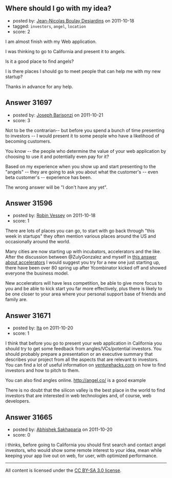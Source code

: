## Where should I go with my idea?

- posted by: [Jean-Nicolas Boulay Desjardins](https://stackexchange.com/users/-1/13889-jean-nicolas-boulay-desjardins) on 2011-10-18
- tagged: `investors`, `angel`, `location`
- score: 2

I am almost finish with my Web application.

I was thinking to go to California and present it to angels.

Is it a good place to find angels?

I is there places I should go to meet people that can help me with my new startup?

Thanks in advance for any help.


## Answer 31697

- posted by: [Joseph Barisonzi](https://stackexchange.com/users/-1/8791-joseph-barisonzi) on 2011-10-21
- score: 3

Not to be the contrarian-- but before you spend a bunch of time presenting to investors -- I would present it to some people who have a likelihood of becoming customers. 

You know -- the people who determine the value of your web application by choosing to use it and potentially even pay for it? 

Based on my experience when you show up and start presenting to the "angels" -- they are going to ask you about what the customer's -- even beta customer's -- experience has been.

The wrong answer will be "I don't have any yet". 


## Answer 31596

- posted by: [Robin Vessey](https://stackexchange.com/users/-1/984-robin-vessey) on 2011-10-18
- score: 1

<p>There are lots of places you can go, to start with go back through "this week in startups" they often mention various places around the US and occasionally around the world.</p>

<p>Many cities are now starting up with incubators, accelerators and the like. After the discussion between @ZulyGonzalez and myself in <a href="http://answers.onstartups.com/questions/31441/what-is-better-apply-early-to-accelerator-programs-as-a-single-founder-or-wai/31446#31446">this answer about accelerators</a> I would suggest you try for a new one just starting up, there have been over 80 spring up after Ycombinator kicked off and showed everyone the business model. </p>

<p>New accelerators will have less competition, be able to give more focus to you and be able to kick start you far more effectively, plus there is likely to be one closer to your area where your personal support base of friends and family are.</p>



## Answer 31671

- posted by: [Ita](https://stackexchange.com/users/-1/13938-ita) on 2011-10-20
- score: 1

<p>I think that before you go to present your web application in California you should try to get some feedback from angles/VCs/potential investors.
You should probably prepare a presentation or an executive summary that describes your project from all the aspects that are relevant to investors.
You can find a lot of useful information on <a href="http://venturehacks.com" rel="nofollow">venturehacks.com</a> on how to find investors and how to pitch to them.</p>

<p>You can also find angles online. <a href="http://angel.co/" rel="nofollow">http://angel.co/</a> is a good example</p>

<p>There is no doubt that the silicon valley is the best place in the world to find investors that are interested in web technologies and, of course, web developers.</p>



## Answer 31665

- posted by: [Abhishek Sakhaparia](https://stackexchange.com/users/-1/11673-abhishek-sakhaparia) on 2011-10-20
- score: 0

i thinks, before going to California you should first search and contact angel investors, who would show some remote interest to your idea, mean while keeping your app live out on web, for user, with optimized performance. 



---

All content is licensed under the [CC BY-SA 3.0 license](https://creativecommons.org/licenses/by-sa/3.0/).
